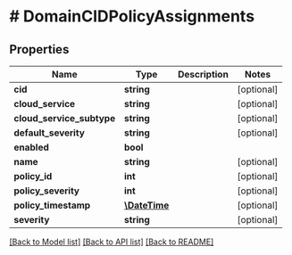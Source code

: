 # # DomainCIDPolicyAssignments

## Properties

Name | Type | Description | Notes
------------ | ------------- | ------------- | -------------
**cid** | **string** |  | [optional]
**cloud_service** | **string** |  | [optional]
**cloud_service_subtype** | **string** |  | [optional]
**default_severity** | **string** |  | [optional]
**enabled** | **bool** |  |
**name** | **string** |  | [optional]
**policy_id** | **int** |  | [optional]
**policy_severity** | **int** |  | [optional]
**policy_timestamp** | [**\DateTime**](\DateTime.md) |  | [optional]
**severity** | **string** |  | [optional]

[[Back to Model list]](../../README.md#models) [[Back to API list]](../../README.md#endpoints) [[Back to README]](../../README.md)
